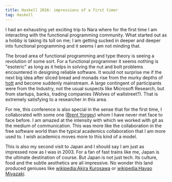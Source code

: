 ```yaml
---
title: Haskell 2016: impressions of a first timer
tag: Haskell
---
```


I had an exhausting yet exciting trip to Nara where for the first time
I am interacting with the functional programming community. What
started out as a hobby is taking its toll on me; I am getting sucked
in deeper and deeper into functional programming and it seems I am not
minding that.

The broad area of functional programming and type theory is seeing a
revolution of some sort. For a functional programmer it seems nothing
is "esoteric" as long as it helps in solving the nut and bolt problems
encountered in designing reliable software. It would not surprise me
if the next big idea after sliced bread and monads rise from the murky
depths of [hott] and become suddenly mainstream. A large contingent of
participants were from the Industry, not the usual suspects like
Microsoft Research, but from startups, banks, trading companies
(Wolves of wallstreet?). That is extremely satisfying to a researcher
in this area.

For me, this conference is also special in the sense that for the
first time, I collaborated with some one ([Brent Yorgey]) whom I have
never met face to face before. I am amazed at the intensity with which
we worked with git as the medium of communication. This was more like
the collaboration in the free software world than the typical
academics collaboration that I am more used to. I wish academics moves
more to this kind of a model.

This is also my second visit to Japan and I should say I am just as
impressed now as I was in 2003. For a fan of fast trains like me,
Japan is the ultimate destination of course.  But Japan is not just
tech. Its culture, food and the subtle aesthetics are all
impressive. No wonder this land produced geniuses like
[wikipedia:Akira Kurosawa]() or [wikipedia:Hayao Miyazaki]().


[hott]: <http://www.homotopytypetheory.org/> "Homotopy type theory"
[brent yorgey]: <http://ozark.hendrix.edu/~yorgey/> "Brent Yorgey"

